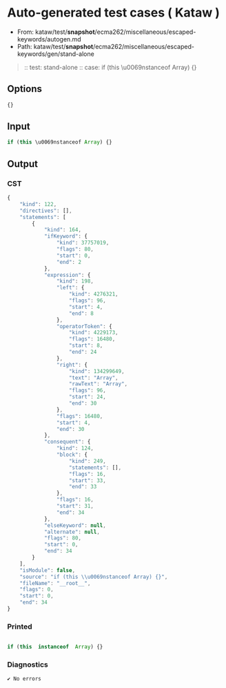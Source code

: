 # Auto-generated test cases ( Kataw )
- From: kataw/test/__snapshot__/ecma262/miscellaneous/escaped-keywords/autogen.md
- Path: kataw/test/__snapshot__/ecma262/miscellaneous/escaped-keywords/gen/stand-alone
> :: test: stand-alone
> :: case: if (this \u0069nstanceof Array) {}
## Options

`````js
{}
`````
## Input

`````js
if (this \u0069nstanceof Array) {}
`````
## Output

### CST

```javascript
{
    "kind": 122,
    "directives": [],
    "statements": [
        {
            "kind": 164,
            "ifKeyword": {
                "kind": 37757019,
                "flags": 80,
                "start": 0,
                "end": 2
            },
            "expression": {
                "kind": 198,
                "left": {
                    "kind": 4276321,
                    "flags": 96,
                    "start": 4,
                    "end": 8
                },
                "operatorToken": {
                    "kind": 4229173,
                    "flags": 16480,
                    "start": 8,
                    "end": 24
                },
                "right": {
                    "kind": 134299649,
                    "text": "Array",
                    "rawText": "Array",
                    "flags": 96,
                    "start": 24,
                    "end": 30
                },
                "flags": 16480,
                "start": 4,
                "end": 30
            },
            "consequent": {
                "kind": 124,
                "block": {
                    "kind": 249,
                    "statements": [],
                    "flags": 16,
                    "start": 33,
                    "end": 33
                },
                "flags": 16,
                "start": 31,
                "end": 34
            },
            "elseKeyword": null,
            "alternate": null,
            "flags": 80,
            "start": 0,
            "end": 34
        }
    ],
    "isModule": false,
    "source": "if (this \\u0069nstanceof Array) {}",
    "fileName": "__root__",
    "flags": 0,
    "start": 0,
    "end": 34
}
```

### Printed

```javascript

if (this  instanceof  Array) {}
```

### Diagnostics

```javascript
✔ No errors
```

